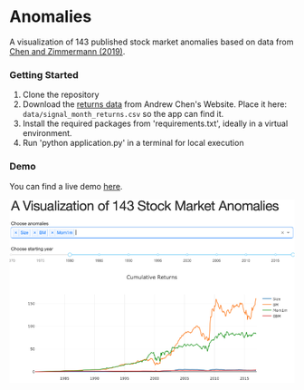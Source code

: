 # Anomalies
A visualization of 143 published stock market anomalies based on data from 
[Chen and Zimmermann (2019)](https://papers.ssrn.com/sol3/papers.cfm?abstract_id=2802357).

### Getting Started

1) Clone the repository
2) Download the 
[returns data](https://drive.google.com/open?id=0ByAFEgH1yFDCU3dZNWRXb0xZdFU) 
from Andrew Chen's Website. Place it here: `data/signal_month_returns.csv` so the app can find it. 
3) Install the required packages from 'requirements.txt', ideally in a virtual environment.
4) Run 'python application.py' in a terminal for local execution

### Demo

You can find a live demo [here](https://anomalies.maximilianeber.com).  

![Screenshot from anomalies.maximilianeber.com](screenshot.png)
